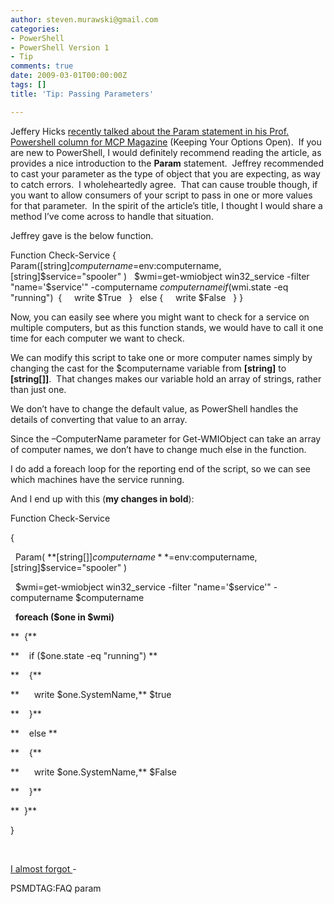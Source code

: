 ```yaml
---
author: steven.murawski@gmail.com
categories:
- PowerShell
- PowerShell Version 1
- Tip
comments: true
date: 2009-03-01T00:00:00Z
tags: []
title: 'Tip: Passing Parameters'

---
```


Jeffery Hicks <a href="http://mcpmag.com/columns/article.asp?editorialsid=3028" target="_blank">recently talked about the Param statement in his Prof. Powershell column for MCP Magazine</a> (Keeping Your Options Open).  If you are new to PowerShell, I would definitely recommend reading the article, as provides a nice introduction to the **Param** statement. 
Jeffrey recommended to cast your parameter as the type of object that you are expecting, as way to catch errors.  I wholeheartedly agree.  That can cause trouble though, if you want to allow consumers of your script to pass in one or more values for that parameter.  In the spirit of the article’s title, I thought I would share a method I’ve come across to handle that situation.



Jeffrey gave is the below function.



Function Check-Service {
  Param([string]$computername=$env:computername,
    [string]$service="spooler" )
  $wmi=get-wmiobject win32_service -filter "name='$service'" -computername $computername
  if ($wmi.state -eq "running")  {
    write $True
  }
  else {
    write $False
  }
}



Now, you can easily see where you might want to check for a service on multiple computers, but as this function stands, we would have to call it one time for each computer we want to check.



We can modify this script to take one or more computer names simply by changing the cast for the $computername variable from **[string]** to **[string[]]**.  That changes makes our variable hold an array of strings, rather than just one. 



We don’t have to change the default value, as PowerShell handles the details of converting that value to an array. 



Since the –ComputerName parameter for Get-WMIObject can take an array of computer names, we don’t have to change much else in the function. 



I do add a foreach loop for the reporting end of the script, so we can see which machines have the service running.



And I end up with this (**my changes in bold**):



Function Check-Service



{



  Param( **[string[]]$computername**=$env:computername, [string]$service="spooler" )



  $wmi=get-wmiobject win32_service -filter "name='$service'" -computername $computername



  **foreach ($one in $wmi)**



**  {**



**    if ($one.state -eq "running") **



**    {**



**      write $one.SystemName,** $true



**    }**



**    else **



**    {**



**      write $one.SystemName,** $False



**    }**



**  }**



}



 



<a href="http://blogs.msdn.com/powershell/archive/2009/03/01/powershell-folksonomy.aspx" target="_blank">I almost forgot </a>- 



PSMDTAG:FAQ param

